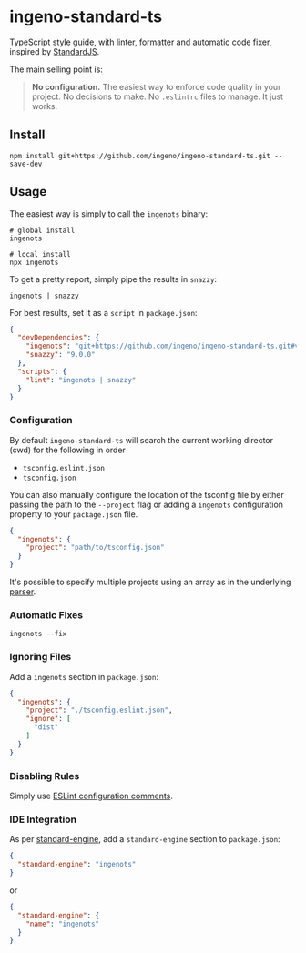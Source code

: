 # ingeno-standard-ts

TypeScript style guide, with linter, formatter and automatic code fixer, inspired by [StandardJS](https://standardjs.com/).

The main selling point is:

> **No configuration.** The easiest way to enforce code quality in your project. No decisions to make. No `.eslintrc`
> files to manage. It just works.

## Install

`npm install git+https://github.com/ingeno/ingeno-standard-ts.git --save-dev`

## Usage

The easiest way is simply to call the `ingenots` binary:

```shell
# global install
ingenots

# local install
npx ingenots
```

To get a pretty report, simply pipe the results in `snazzy`:

```shell
ingenots | snazzy
```

For best results, set it as a `script` in `package.json`:

```json
{
  "devDependencies": {
    "ingenots": "git+https://github.com/ingeno/ingeno-standard-ts.git#v1.0.0",
    "snazzy": "9.0.0"
  },
  "scripts": {
    "lint": "ingenots | snazzy"
  }
}
```

### Configuration

By default `ingeno-standard-ts` will search the current working director (cwd) for the following in order

- `tsconfig.eslint.json`
- `tsconfig.json`

You can also manually configure the location of the tsconfig file by either passing the path to the `--project` flag or
adding a `ingenots` configuration property to your `package.json` file.

```json
{
  "ingenots": {
    "project": "path/to/tsconfig.json"
  }
}
```

It's possible to specify multiple projects using an array as in the underlying [parser](https://github.com/typescript-eslint/typescript-eslint/tree/master/packages/parser#parseroptionsproject).

### Automatic Fixes

```shell
ingenots --fix
```

### Ignoring Files

Add a `ingenots` section in `package.json`:

```json
{
  "ingenots": {
    "project": "./tsconfig.eslint.json",
    "ignore": [
      "dist"
    ]
  }
}
```

### Disabling Rules

Simply use [ESLint configuration comments](https://eslint.org/docs/user-guide/configuring/rules#disabling-rules).

### IDE Integration

As per [standard-engine](https://github.com/standard/standard-engine#editor-integrations), add a `standard-engine`
section to `package.json`:

```json
{
  "standard-engine": "ingenots"
}
```

or

```json
{
  "standard-engine": {
    "name": "ingenots"
  }
}
```
